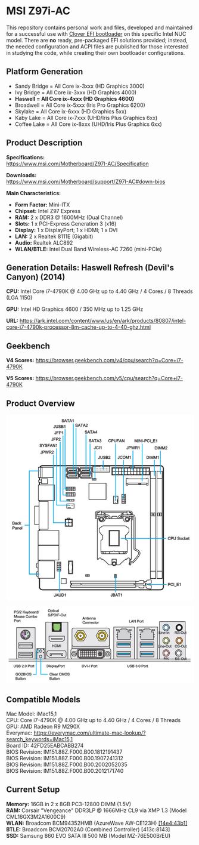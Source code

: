 # MSI Z97i-AC

This repository contains personal work and files, developed and maintained for a successful use with [Clover EFI bootloader](https://github.com/CloverHackyColor/CloverBootloader/) on this specific Intel NUC model. There are **no** ready, pre-packaged EFI solutions provided; instead, the needed configuration and ACPI files are published for those interested in studying the code, while creating their own bootloader configurations.

## Platform Generation

* Sandy Bridge = All Core ix-3xxx (HD Graphics 3000)
* Ivy Bridge = All Core ix-3xxx (HD Graphics 4000)
* **Haswell = All Core ix-4xxx (HD Graphics 4600)**
* Broadwell = All Core ix-5xxx (Iris Pro Graphics 6200)
* Skylake = All Core ix-6xxx (HD Graphics 5xx)
* Kaby Lake = All Core ix-7xxx (UHD/Iris Plus Graphics 6xx)
* Coffee Lake = All Core ix-8xxx (UHD/Iris Plus Graphics 6xx)

## Product Description

**Specifications:**<br/>
https://www.msi.com/Motherboard/Z97I-AC/Specification

**Downloads:**<br/>
https://www.msi.com/Motherboard/support/Z97I-AC#down-bios

**Main Characteristics:**

* **Form Factor:** Mini-ITX
* **Chipset:** Intel Z97 Express
* **RAM:** 2 x DDR3 @ 1600MHz (Dual Channel)
* **Slots:** 1 x PCI-Express Generation 3 (x16)
* **Display:** 1 x DisplayPort; 1 x HDMI; 1 x DVI
* **LAN:** 2 x Realtek 8111E (Gigabit)
* **Audio:** Realtek ALC892
* **WLAN/BTLE:** Intel Dual Band Wireless-AC 7260 (mini-PCIe)

## Generation Details: Haswell Refresh (Devil's Canyon) (2014)

**CPU:** Intel Core i7-4790K @ 4.00 GHz up to 4.40 GHz / 4 Cores / 8 Threads (LGA 1150)

**GPU:** Intel HD Graphics 4600 / 350 MHz up to 1.25 GHz

**URL:** https://ark.intel.com/content/www/us/en/ark/products/80807/intel-core-i7-4790k-processor-8m-cache-up-to-4-40-ghz.html

## Geekbench

**V4 Scores:** https://browser.geekbench.com/v4/cpu/search?q=Core+i7-4790K

**V5 Scores:** https://browser.geekbench.com/v5/cpu/search?q=Core+i7-4790K

## Product Overview

![Mainboard.jpg](Various/Mainboard.jpg)

![RearPanel.jpg](Various/RearPanel.jpg)

## Compatible Models

Mac Model: iMac15,1<br/>
CPU: Core i7-4790K @ 4.00 GHz up to 4.40 GHz / 4 Cores / 8 Threads<br/>
GPU: AMD Radeon R9 M290X<br/>
Everymac: https://everymac.com/ultimate-mac-lookup/?search_keywords=iMac15,1<br/>
Board ID: 42FD25EABCABB274<br/>
BIOS Revision: IM151.88Z.F000.B00.1812191437<br/>
BIOS Revision: IM151.88Z.F000.B00.1907241312<br/>
BIOS Revision: IM151.88Z.F000.B00.2002052035<br/>
BIOS Revision: IM151.88Z.F000.B00.2012171740<br/>

## Current Setup

**Memory:** 16GB in 2 x 8GB PC3-12800 DIMM (1.5V)<br/>
**RAM:** Corsair "Vengeance" DDR3LP @ 1666MHz CL9 via XMP 1.3 (Model CML16GX3M2A1600C9)<br/>
**WLAN:** Broadcom BCM94352HMB (AzureWave AW-CE123H) [[14e4:43b1]](http://pci-ids.ucw.cz/read/PC/14e4/43b1)<br/>
**BTLE:** Broadcom BCM20702A0 (Combined Controller) [413c:8143]<br/>
**SSD:** Samsung 860 EVO SATA III 500 MB (Model MZ-76E500B/EU)<br/>
